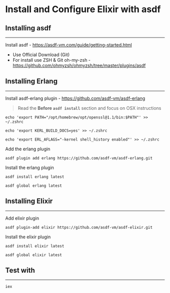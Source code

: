 # Install and Configure Elixir with asdf

## Installing asdf
---
Install asdf - https://asdf-vm.com/guide/getting-started.html 
- Use Official Download (Git)
- For install use ZSH & Git oh-my-zsh - https://github.com/ohmyzsh/ohmyzsh/tree/master/plugins/asdf 

## Installing Erlang
---
Install  asdf-erlang plugin - https://github.com/asdf-vm/asdf-erlang
>Read the **Before ```asdf install```** section and focus on OSX instructions

  ```
  echo 'export PATH="/opt/homebrew/opt/openssl@1.1/bin:$PATH"' >> ~/.zshrc
  ```
  
  ```
  echo 'export KERL_BUILD_DOCS=yes' >> ~/.zshrc
  ```
  
  ```
  echo 'export ERL_AFLAGS="-kernel shell_history enabled"' >> ~/.zshrc
  ```

Add the erlang plugin
```
asdf plugin add erlang https://github.com/asdf-vm/asdf-erlang.git
```

Install the erlang plugin
```
asdf install erlang latest
```

```
asdf global erlang latest
```

## Installing Elixir
---
Add elixir plugin
```
asdf plugin-add elixir https://github.com/asdf-vm/asdf-elixir.git
```

Install the elixir plugin
```
asdf install elixir latest
```

```
asdf global elixir latest
```

## Test with
--- 
```
iex
```